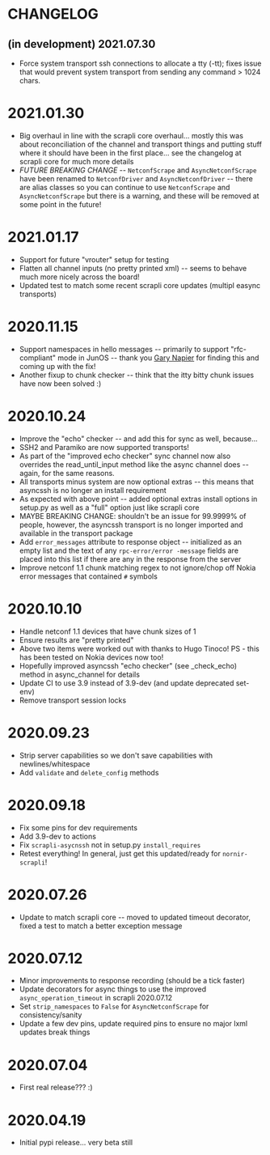 CHANGELOG
=========

## (in development) 2021.07.30

- Force system transport ssh connections to allocate a tty (-tt); fixes issue that would prevent system transport 
  from sending any command > 1024 chars.


# 2021.01.30

- Big overhaul in line with the scrapli core overhaul... mostly this was about reconciliation of the channel and 
  transport things and putting stuff where it should have been in the first place... see the changelog at scrapli 
  core for much more details
- *FUTURE BREAKING CHANGE* -- `NetconfScrape` and `AsyncNetconfScrape` have been renamed to `NetconfDriver` and 
  `AsyncNetconfDriver` -- there are alias classes so you can continue to use `NetconfScrape` and 
  `AsyncNetconfScrape` but there is a warning, and these will be removed at some point in the future!


# 2021.01.17

- Support for future "vrouter" setup for testing
- Flatten all channel inputs (no pretty printed xml) -- seems to behave much more nicely across the board!
- Updated test to match some recent scrapli core updates (multipl easync transports)


# 2020.11.15

- Support namespaces in hello messages -- primarily to support "rfc-compliant" mode in JunOS -- thank you 
 [Gary Napier](https://github.com/napierg) for finding this and coming up with the fix!
- Another fixup to chunk checker -- think that the itty bitty chunk issues have now been solved :)


# 2020.10.24

- Improve the "echo" checker -- and add this for sync as well, because...
- SSH2 and Paramiko are now supported transports!
- As part of the "improved echo checker" sync channel now also overrides the read_until_input method like the async
 channel does -- again, for the same reasons.
- All transports minus system are now optional extras -- this means that asyncssh is no longer an install requirement
- As expected with above point -- added optional extras install options in setup.py as well as a "full" option just
 like scrapli core
- MAYBE BREAKING CHANGE: shouldn't be an issue for 99.9999% of people, however, the asyncssh transport is no longer
 imported and available in the transport package
- Add `error_messages` attribute to response object -- initialized as an empty list and the text of any `rpc-error/error
-message` fields are placed into this list if there are any in the response from the server
- Improve netconf 1.1 chunk matching regex to not ignore/chop off Nokia error messages that contained `#` symbols


# 2020.10.10

- Handle netconf 1.1 devices that have chunk sizes of 1
- Ensure results are "pretty printed"
- Above two items were worked out with thanks to Hugo Tinoco! PS - this has been tested on Nokia devices now too!
- Hopefully improved asyncssh "echo checker" (see _check_echo) method in async_channel for details
- Update CI to use 3.9 instead of 3.9-dev (and update deprecated set-env)
- Remove transport session locks


# 2020.09.23

- Strip server capabilities so we don't save capabilities with newlines/whitespace
- Add `validate` and `delete_config` methods


# 2020.09.18

- Fix some pins for dev requirements
- Add 3.9-dev to actions
- Fix `scrapli-asycnssh` not in setup.py `install_requires`
- Retest everything! In general, just get this updated/ready for `nornir-scrapli`!


# 2020.07.26

- Update to match scrapli core -- moved to updated timeout decorator, fixed a test to match a better exception message


# 2020.07.12

- Minor improvements to response recording (should be a tick faster)
- Update decorators for async things to use the improved `async_operation_timeout` in scrapli 2020.07.12
- Set `strip_namespaces` to `False` for `AsyncNetconfScrape` for consistency/sanity
- Update a few dev pins, update required pins to ensure no major lxml updates break things


# 2020.07.04

- First real release??? :)


# 2020.04.19

- Initial pypi release... very beta still
